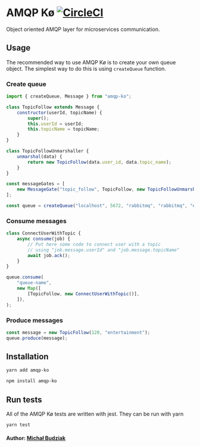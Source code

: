 # AMQP Kø [![CircleCI](https://circleci.com/gh/budziam/amqp-ko.svg?style=svg)](https://circleci.com/gh/budziam/amqp-ko)
Object oriented AMQP layer for microservices communication.

## Usage
The recommended way to use AMQP Kø is to create your own queue object. The simplest way to do this is using `createQueue` function.

### Create queue
```js
import { createQueue, Message } from "amqp-ko";

class TopicFollow extends Message {
    constructor(userId, topicName) {
        super();
        this.userId = userId;
        this.topicName = topicName;
    }
}

class TopicFollowUnmarshaller {
    unmarshal(data) {
        return new TopicFollow(data.user_id, data.topic_name);
    }
}

const messageGates = [
    new MessageGate("topic_follow", TopicFollow, new TopicFollowUnmarshaller()),
];

const queue = createQueue("localhost", 5672, "rabbitmq", "rabbitmq", "exchange-name", messageGates);
```

### Consume messages
```js
class ConnectUserWithTopic {
    async consume(job) {
        // Put here some code to connect user with a topic
        // using "job.message.userId" and "job.message.topicName"
        await job.ack();
    }
}

queue.consume(
    "queue-name",
    new Map([
        [TopicFollow, new ConnectUserWithTopic()],
    ]),
);
```

### Produce messages
```js
const message = new TopicFollow(120, "entertainment");
queue.produce(message);
```

## Installation
```bash
yarn add amqp-ko
```
```bash
npm install amqp-ko
```

## Run tests
All of the AMQP Kø tests are written with jest. They can be run with yarn
```bash
yarn test
```

#### Author: [Michał Budziak]

[Michał Budziak]: http://github.com/budziam
